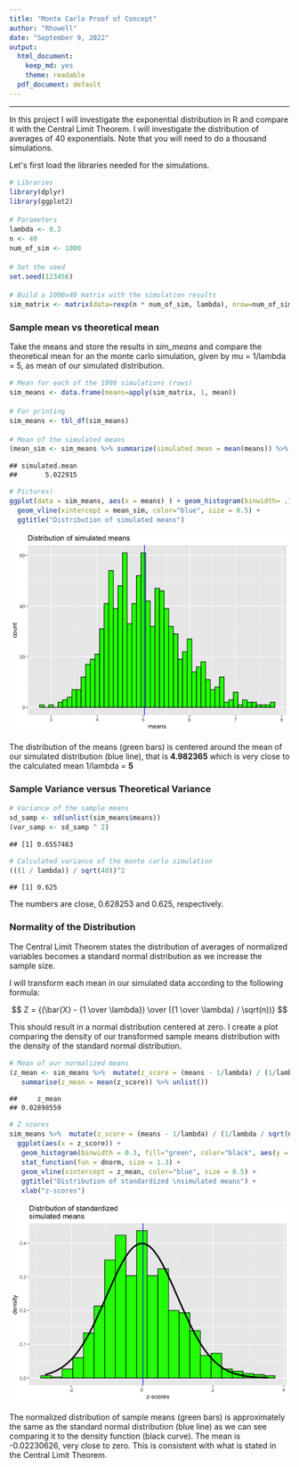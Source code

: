 ```yaml
---
title: "Monte Carlo Proof of Concept"
author: "Rhowell"
date: "September 9, 2022"
output: 
  html_document:
    keep_md: yes
    theme: readable
  pdf_document: default
---
```



---

In this project I will investigate the exponential distribution in R and compare it with the Central Limit Theorem. I will investigate the distribution of averages of 40 exponentials. Note that you will need to do a thousand simulations.

Let's first load the libraries needed for the simulations. 


```r
# Libraries
library(dplyr)
library(ggplot2)

# Parameters
lambda <- 0.2
n <- 40
num_of_sim <- 1000

# Set the seed
set.seed(123456)

# Build a 1000x40 matrix with the simulation results
sim_matrix <- matrix(data=rexp(n * num_of_sim, lambda), nrow=num_of_sim)
```

### Sample mean vs theoretical mean

Take the means and store the results in _sim_means_ and compare the theoretical mean for an the monte carlo simulation, given by mu = 1/lambda = 5, as mean of our simulated distribution.


```r
# Mean for each of the 1000 simulations (rows)
sim_means <- data.frame(means=apply(sim_matrix, 1, mean)) 

# For printing
sim_means <- tbl_df(sim_means)

# Mean of the simulated means
(mean_sim <- sim_means %>% summarize(simulated.mean = mean(means)) %>% unlist())
```

```
## simulated.mean 
##       5.022915
```

```r
# Pictures!
ggplot(data = sim_means, aes(x = means) ) + geom_histogram(binwidth= .1, fill = "green", color = "black") +
  geom_vline(xintercept = mean_sim, color="blue", size = 0.5) +
  ggtitle("Distribution of simulated means")
```

![](Part_1_Simulation_Exercise_files/figure-html/unnamed-chunk-2-1.png)<!-- -->

The distribution of the means (green bars) is centered around the mean of our simulated distribution (blue line), that is **4.982365** which is very close to the calculated mean 1/lambda = **5**

### Sample Variance versus Theoretical Variance


```r
# Variance of the sample means
sd_samp <- sd(unlist(sim_means$means))
(var_samp <- sd_samp ^ 2)
```

```
## [1] 0.6557463
```

```r
# Calculated variance of the monte carlo simulation
(((1 / lambda)) / sqrt(40))^2
```

```
## [1] 0.625
```

The numbers are close, 0.628253 and 0.625, respectively.

### Normality of the Distribution

The Central Limit Theorem states the distribution of averages of normalized variables becomes a standard normal distribution as we increase the sample size. 

I will transform each mean in our simulated data according to the following formula:

$$ Z = {(\bar{X} - {1 \over \lambda}) \over ({1 \over \lambda} / \sqrt(n))} $$

This should result in a normal distribution centered at zero. I create a plot comparing the density of our transformed sample means distribution with the density of the standard normal distribution.



```r
# Mean of our normalized means
(z_mean <- sim_means %>%  mutate(z_score = (means - 1/lambda) / (1/lambda / sqrt(n)))  %>% select(z_score) %>%
   summarise(z_mean = mean(z_score)) %>% unlist())
```

```
##     z_mean 
## 0.02898559
```

```r
# Z scores 
sim_means %>%  mutate(z_score = (means - 1/lambda) / (1/lambda / sqrt(n))) %>% 
  ggplot(aes(x = z_score)) + 
   geom_histogram(binwidth = 0.3, fill="green", color="black", aes(y = ..density..)) +
   stat_function(fun = dnorm, size = 1.3) +
   geom_vline(xintercept = z_mean, color="blue", size = 0.5) +
   ggtitle("Distribution of standardized \nsimulated means") +
   xlab("z-scores")
```

![](Part_1_Simulation_Exercise_files/figure-html/unnamed-chunk-4-1.png)<!-- -->

The normalized distribution of sample means (green bars) is approximately the same as the standard normal distribution (blue line) as we can see comparing it to the density function (black curve). The mean is -0.02230626, very close to zero. This is consistent with what is stated in the Central Limit Theorem. 
